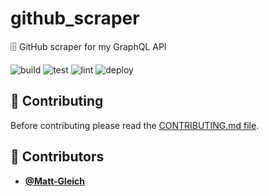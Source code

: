 <!-- DO NOT REMOVE - contributor_list:data:start:["Matt-Gleich"]:end -->

# github_scraper

🗄  GitHub scraper for my GraphQL API

![build](https://github.com/Matt-Gleich/github_scraper/workflows/build/badge.svg)
![test](https://github.com/Matt-Gleich/github_scraper/workflows/test/badge.svg)
![lint](https://github.com/Matt-Gleich/github_scraper/workflows/lint/badge.svg)
![deploy](https://github.com/Matt-Gleich/github_scraper/workflows/deploy/badge.svg)

## 🙌 Contributing

Before contributing please read the [CONTRIBUTING.md file](https://github.com/Matt-Gleich/github_scraper/blob/master/CONTRIBUTING.md).

<!-- DO NOT REMOVE - contributor_list:start -->
## 👥 Contributors


- **[@Matt-Gleich](https://github.com/Matt-Gleich)**

<!-- DO NOT REMOVE - contributor_list:end -->
